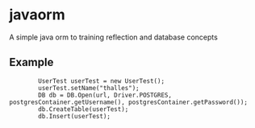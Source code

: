 # javaorm
A simple java orm to training reflection and database concepts

## Example
```
        UserTest userTest = new UserTest();
        userTest.setName("thalles");
        DB db = DB.Open(url, Driver.POSTGRES, postgresContainer.getUsername(), postgresContainer.getPassword());
        db.CreateTable(userTest);
        db.Insert(userTest); 
```
